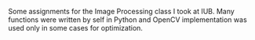 Some assignments for the Image Processing class I took at IUB. Many functions were written by self in Python and OpenCV implementation was used only in some cases for optimization.
